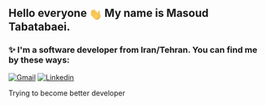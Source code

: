 ## Hello everyone <img src="./hand-wave.gif" width="25" style="vertical-align:middle;"> My name is Masoud Tabatabaei.

### ✨ I'm a software developer from Iran/Tehran. You can find me by these ways:  

[![Gmail](https://img.shields.io/badge/Gmail-D14836?style=for-the-badge&logo=gmail&logoColor=white)](mailto:Masoudtabatabaei20@gmail.com)
[![Linkedin](https://img.shields.io/badge/LinkedIn-0077B5?style=for-the-badge&logo=linkedin&logoColor=white)](https://www.linkedin.com/in/masoud-tabatabaei-20/)

Trying to become better developer

